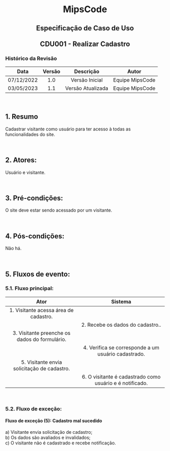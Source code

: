 # <p align="center"> MipsCode </p>


## <p align="center"> Especificação de Caso de Uso <br><br> CDU001 - Realizar Cadastro </p> 

### Histórico da Revisão 

| Data | Versão | Descrição | Autor |
| :-----: | :-----: | :-----: | :-----: |
| 07/12/2022 | 1.0 | Versão Inicial | Equipe MipsCode |
| 03/05/2023 | 1.1 | Versão Atualizada | Equipe MipsCode |

<br>

## 1. Resumo
Cadastrar visitante como usuário para ter acesso à todas as funcionalidades do site.

<br>

## 2. Atores: 
Usuário e visitante.

<br>

## 3. Pré-condições:
O site deve estar sendo acessado por um visitante.

<br>

## 4. Pós-condições: 
Não há.

<br>

## 5. Fluxos de evento:
### 5.1. Fluxo principal:

| Ator | Sistema |
| :-----------------: | :-----------------: | 
| 1. Visitante acessa área de cadastro. | |  
|  | 2. Recebe os dados do cadastro.. |
| 3. Visitante preenche os dados do formulário. | | 
| | 4. Verifica se corresponde a um usuário cadastrado.| 
| 5. Visitante envia solicitação de cadastro. | | 
| | 6. O visitante é cadastrado como usuário e é notificado. |

<br>

### 5.2. Fluxo de exceção:
#### Fluxo de exceção (5): Cadastro mal sucedido
a) Visitante envia solicitação de cadastro; <br>
b) Os dados são avaliados e invalidados;  <br>
c) O visitante não é cadastrado e recebe notificação.
